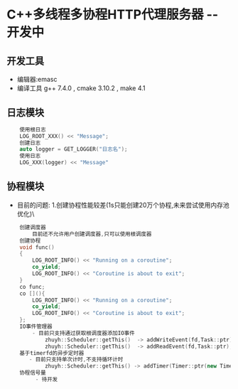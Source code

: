 # C++多线程多协程HTTP代理服务器 -- 开发中
## 开发工具
  - 编辑器:emasc
  - 编译工具 g++ 7.4.0 , cmake 3.10.2 , make 4.1
## 日志模块
```C++
    使用根日志
    LOG_ROOT_XXX() << "Message"; 
    创建日志
    auto logger = GET_LOGGER("日志名");
    使用日志
    LOG_XXX(logger) << "Message"
```
## 协程模块
- 目前的问题:
    1.创建协程性能较差(1s只能创建20万个协程,未来尝试使用内存池优化)\
```C++
    创建调度器 
        目前还不允许用户创建调度器,只可以使用根调度器
    创建协程
    void func()
    {
        LOG_ROOT_INFO() << "Running on a coroutine";
        co_yield;
        LOG_ROOT_INFO() << "Coroutine is about to exit";
    }
    co func;
    co [](){
        LOG_ROOT_INFO() << "Running on a coroutine";
        co_yield;
        LOG_ROOT_INFO() << "Coroutine is about to exit";
    };
    IO事件管理器 
        - 目前只支持通过获取根调度器添加IO事件
            zhuyh::Scheduler::getThis()  -> addWriteEvent(fd,Task::ptr);
            zhuyh::Scheduler::getThis()  -> addReadEvent(fd,Task::ptr);
    基于timerfd的异步定时器 
       - 目前只支持单次计时,不支持循环计时
            zhuyh::Scheduler::getThis() -> addTimer(Timer::ptr(new Timer(sec,msec,usec,nsec)),call_back,type);
    协程信号量
         - 待开发
```
